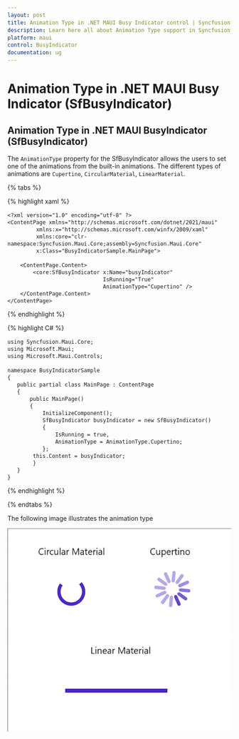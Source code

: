 ```yaml
---
layout: post
title: Animation Type in .NET MAUI Busy Indicator control | Syncfusion
description: Learn here all about Animation Type support in Syncfusion .NET MAUI Busy Indicator (SfBusyIndicator) control and more.
platform: maui
control: BusyIndicator
documentation: ug
---
```

# Animation Type in .NET MAUI Busy Indicator (SfBusyIndicator)

## Animation Type in .NET MAUI BusyIndicator (SfBusyIndicator)

The `AnimationType` property for the SfBusyIndicator allows the users to set one of the animations from the built-in animations. The different types of animations are `Cupertino`, `CircularMaterial`, `LinearMaterial`.

{% tabs %}

{% highlight xaml %}

    <?xml version="1.0" encoding="utf-8" ?>
    <ContentPage xmlns="http://schemas.microsoft.com/dotnet/2021/maui"
             xmlns:x="http://schemas.microsoft.com/winfx/2009/xaml"
             xmlns:core="clr-namespace:Syncfusion.Maui.Core;assembly=Syncfusion.Maui.Core"
             x:Class="BusyIndicatorSample.MainPage">

        <ContentPage.Content>
            <core:SfBusyIndicator x:Name="busyIndicator"
                                  IsRunning="True"
                                  AnimationType="Cupertino" />
        </ContentPage.Content>
    </ContentPage>

{% endhighlight %}

{% highlight C# %}

    using Syncfusion.Maui.Core;
    using Microsoft.Maui;
    using Microsoft.Maui.Controls;

    namespace BusyIndicatorSample
    {
       public partial class MainPage : ContentPage
       {
           public MainPage()
           {
               InitializeComponent();
               SfBusyIndicator busyIndicator = new SfBusyIndicator()
               {
                   IsRunning = true,
                   AnimationType = AnimationType.Cupertino;
               };
            this.Content = busyIndicator;
            }
       }
    }

{% endhighlight %}

{% endtabs %}

The following image illustrates the animation type

![Animation Types](Images/AnimationType/Animationtype.gif)
